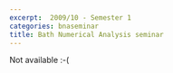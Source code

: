 ```yaml
---
excerpt:  2009/10 - Semester 1
categories: bnaseminar
title: Bath Numerical Analysis seminar
---
```

Not available :-(